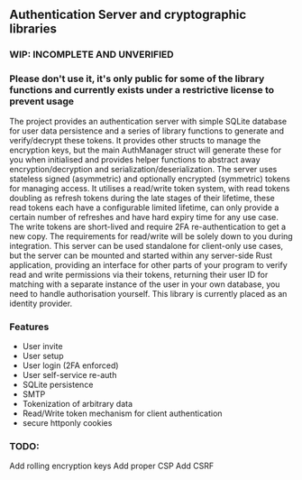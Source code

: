 ## Authentication Server and cryptographic libraries
### WIP: INCOMPLETE AND UNVERIFIED
### Please don't use it, it's only public for some of the library functions and currently exists under a restrictive license to prevent usage

The project provides an authentication server with simple SQLite database for user data persistence and a series of library functions to generate and verify/decrypt these tokens. It provides other structs to manage the encryption keys, but the main AuthManager struct will generate these for you when initialised and provides helper functions to abstract away encryption/decryption and serialization/deserialization.
The server uses stateless signed (asymmetric) and optionally encrypted (symmetric) tokens for managing access.
It utilises a read/write token system, with read tokens doubling as refresh tokens during the late stages of their lifetime, these read tokens each have a configurable limited lifetime, can only provide a certain number of refreshes and have hard expiry time for any use case.
The write tokens are short-lived and require 2FA re-authentication to get a new copy.
The requirements for read/write will be solely down to you during integration.
This server can be used standalone for client-only use cases, but the server can be mounted and started within any server-side Rust application, providing an interface for other parts of your program to verify read and write permissions via their tokens, returning their user ID for matching with a separate instance of the user in your own database, you need to handle authorisation yourself. This library is currently placed as an identity provider.

### Features
- User invite
- User setup
- User login (2FA enforced)
- User self-service re-auth
- SQLite persistence
- SMTP
- Tokenization of arbitrary data
- Read/Write token mechanism for client authentication
- secure httponly cookies

### TODO:
Add rolling encryption keys
Add proper CSP
Add CSRF
